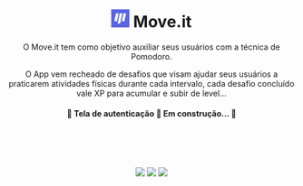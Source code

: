 <h1 align="center">    
    <strong>
    	<a 
           href="https://moveit-flavicon.vercel.app" 
           target="_blank"
           style="text-decoration: none"
        >
           <img src="public/favicon.png" style="width: 2rem; margin-top: -0.15rem"/> Move.it  
        </a> 
    </strong>
</h1>

<p align="center">
     O Move.it tem como objetivo auxiliar  seus usuários com a técnica de Pomodoro.
</p>
<p align="center">
  O App vem recheado de desafios que visam ajudar seus usuários a praticarem atividades físicas durante cada intervalo, cada desafio concluído vale XP para acumular e subir de level... 
</p>


<h4 align="center">  🚧  Tela de autenticação 🚀 Em construção...  🚧 </h4>

<br>
<br>
<br>
<br>

<div align="center">
<a href="https://www.figma.com/file/qy5ezBB53psSUUpvYzkemz/Move.it-1.0?node-id=160%3A2761"><img src="https://img.shields.io/static/v1?label=figma&message=layout&color=F24E1E&style=for-the-badge&logo=figma"/></a>  <a href="https://www.figma.com/file/qy5ezBB53psSUUpvYzkemz/Move.it-1.0?node-id=160:2761"><img src="https://img.shields.io/static/v1?label=vercel&message=deploy&color=000000&style=for-the-badge&logo=vercel"/></a>  <a href="https://pt-br.reactjs.org"><img src="https://img.shields.io/static/v1?label=made_with&message=reactjs&color=61dafb&style=for-the-badge&logo=react"/></a>
</div>


